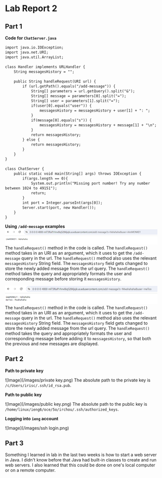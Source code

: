 # Lab Report 2

## Part 1
**Code for `ChatServer.java`**
```
import java.io.IOException;
import java.net.URI;
import java.util.ArrayList;

class Handler implements URLHandler {
    String messagesHistory = "";

    public String handleRequest(URI url) {
        if (url.getPath().equals("/add-message")) {
            String[] parameters = url.getQuery().split("&");
            String[] message = parameters[0].split("=");
            String[] user = parameters[1].split("=");
            if(user[0].equals("user")) {
                messagesHistory = messagesHistory + user[1] + ": ";
            }
            if(message[0].equals("s")) {
                messagesHistory = messagesHistory + message[1] + "\n";
            }
            return messagesHistory;
        } else {
            return messagesHistory;
        }
    }
}

class ChatServer {
    public static void main(String[] args) throws IOException {
        if(args.length == 0){
            System.out.println("Missing port number! Try any number between 1024 to 49151");
            return;
        }
        int port = Integer.parseInt(args[0]);
        Server.start(port, new Handler());
    }
}
```

**Using `/add-message` examples**
![Image](/images/ChatLog1.png) 
The `handleRequest()` method in the code is called. The `handleRequest()` method takes in an URI as an argument, which it uses to get the `/add-message` query in the url. The `handleRequest()` method also uses the relevant `messagesHistory` String field. The `messagesHistory` field gets changed to store the newly added message from the url query. The `handleRequest()` method takes the query and appropriately formats the user and corresponding message before storing it `messagesHistory`.

![Image](/images/ChatLog2.png) 
The `handleRequest()` method in the code is called. The `handleRequest()` method takes in an URI as an argument, which it uses to get the `/add-message` query in the url. The `handleRequest()` method also uses the relevant `messagesHistory` String field. The `messagesHistory` field gets changed to store the newly added message from the url query. The `handleRequest()` method takes the query and appropriately formats the user and corresponding message before adding it to `messagesHistory`, so that both the previous and new messages are displayed.

## Part 2
**Path to private key**

![Image](/images/private key.png) 
The absolute path to the private key is `/c/Users/irisc/.ssh/id_rsa.pub`.

**Path to public key**

![Image](/images/public key.png) 
The absolute path to the public key is `/home/linux/ieng6/oce/5o/irchou/.ssh/authorized_keys`.

**Logging into `ieng` account**

![Image](/images/ssh login.png) 

## Part 3
Something I learned in lab in the last two weeks is how to start a web server in Java. I didn't know before that Java had built-in classes to create and run web servers. I also learned that this could be done on one's local computer or on a remote computer. 
